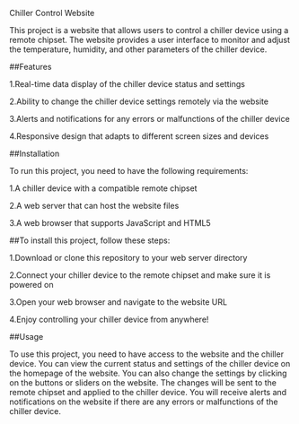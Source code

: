 Chiller Control Website

This project is a website that allows users to control a chiller device using a remote chipset. The website provides a user interface to monitor and adjust the temperature, humidity, and other parameters of the chiller device.


##Features


1.Real-time data display of the chiller device status and settings

2.Ability to change the chiller device settings remotely via the website

3.Alerts and notifications for any errors or malfunctions of the chiller device

4.Responsive design that adapts to different screen sizes and devices


##Installation

To run this project, you need to have the following requirements:

1.A chiller device with a compatible remote chipset

2.A web server that can host the website files

3.A web browser that supports JavaScript and HTML5


##To install this project, follow these steps:

1.Download or clone this repository to your web server directory

2.Connect your chiller device to the remote chipset and make sure it is powered on

3.Open your web browser and navigate to the website URL

4.Enjoy controlling your chiller device from anywhere!


##Usage

To use this project, you need to have access to the website and the chiller device. You can view the current status and settings of the chiller device on the homepage of the website. You can also change the settings by clicking on the buttons or sliders on the website. The changes will be sent to the remote chipset and applied to the chiller device. You will receive alerts and notifications on the website if there are any errors or malfunctions of the chiller device.
